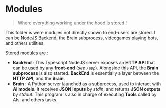 # Modules

> Where everything working under the hood is stored !

This folder is were modules not directly shown to end-users are stored. I can be NodeJS Backend, the Brain subprocess, videogames playing bots, and others utilities.

Stored modules are :

- **BackEnd** : This Typescript NodeJS server exposes an **HTTP API** that can be used by any **front-end** (*see `/app`*). Alongside this API, the **Brain subprocess** is also started. **BackEnd** is essentially a layer between the **HTTP API**, and the **Brain**.
- **Brain** : A Python server launched as a subprocess, used to interact with **AI models**. It receives **JSON inputs** by *stdin*, and returns **JSON outputs** by *stdout*. This program is also in charge of executing **Tools** called by AIs, and others tasks.